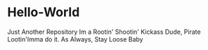 # Hello-World
Just Another Repository
Im a Rootin' Shootin' Kickass Dude, Pirate Lootin'Imma do it.
As Always,
Stay Loose Baby 
